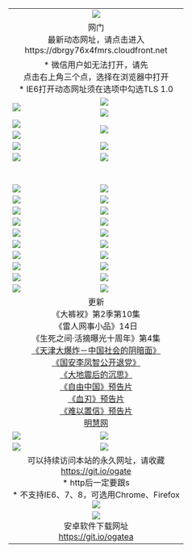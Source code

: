 ﻿<table>
  <tr></tr>
  <tr><td colspan=2 align=center><img src="https://cloud.githubusercontent.com/assets/11880933/13434984/f430fae2-e012-11e5-814f-c2df1e82b247.jpg" /></td></tr>
  <tr><td colspan=2 align=center>网门<br>最新动态网址，请点击进入
<br>https://dbrgy76x4fmrs.cloudfront.net
    </td>
  </tr>
  <tr>
    <td colspan=2 align=center>* 微信用户如无法打开，请先<br>点击右上角三个点，选择在浏览器中打开
    <br>* IE6打开动态网址须在选项中勾选TLS 1.0</td>
  </tr>
  <tr>
    <td rowspan=2><a href="https://dbrgy76x4fmrs.cloudfront.net/ogUP.aspx?name=11DKC.mp4&list=11DKC" target="_blank"><img src="https://dbrgy76x4fmrs.cloudfront.net/Up/11DKC1.jpg" /></a></td> 
    <td><div><a href="https://dbrgy76x4fmrs.cloudfront.net/ogUP.aspx?name=LRWS.mp4&list=LRWS" target="_blank"><img src="https://dbrgy76x4fmrs.cloudfront.net/Up/LRWS.jpg" /></a></td>
   </tr>
  <tr>
    <td><a href="https://dbrgy76x4fmrs.cloudfront.net/ogNiceVedio.aspx" target="_blank"><img src="https://dbrgy76x4fmrs.cloudfront.net/Up/11TGKDY.jpg" /></a></td>
  </tr>
  <tr>
    <td><a href="https://dbrgy76x4fmrs.cloudfront.net/ogUP.aspx?name=JQR.mp4&count=2" target="_blank"><img src="https://dbrgy76x4fmrs.cloudfront.net/Up/JQR.jpg" /></a></td>   
    <td rowspan=2><a href="https://dbrgy76x4fmrs.cloudfront.net/ogUP.aspx?name=JP.mp4&count=9" target="_blank"><img src="https://dbrgy76x4fmrs.cloudfront.net/Up/JP.jpg" /></td>
  </tr>
  <tr>
    <td><a href="https://dbrgy76x4fmrs.cloudfront.net/ogUP.aspx?name=WH.mp4" target="_blank"><img src="https://dbrgy76x4fmrs.cloudfront.net/Up/WH.jpg" /></a></td>
  </tr>
  <tr>
    <td><a href="https://dbrgy76x4fmrs.cloudfront.net/ogUP.aspx?name=SSZJ.mp4&list=SSZJ" target="_blank"><img src="https://dbrgy76x4fmrs.cloudfront.net/Up/SSZJ.jpg" /></a></td>
    <td><a href="https://dbrgy76x4fmrs.cloudfront.net/ogUP.aspx?name=1XQK.mp4&count=13" target="_blank"><img src="https://dbrgy76x4fmrs.cloudfront.net/Up/1XQK.jpg" /></a</td>
  </tr>
  <tr>
    <td><a href="https://dbrgy76x4fmrs.cloudfront.net/ogUP.aspx?name=ZY.mp4&count=2015:16" target="_blank"><img src="https://dbrgy76x4fmrs.cloudfront.net/Up/ZY.jpg" /></a</td>
    <td><a href="https://dbrgy76x4fmrs.cloudfront.net/ogUP.aspx?name=XTFY.mp4&count=B:2,A:24" target="_blank"><img src="https://dbrgy76x4fmrs.cloudfront.net/Up/XTFY.jpg" /></a></td>
  </tr>
  <!--tr>
    <td><a href="https://dbrgy76x4fmrs.cloudfront.net/ogUP.aspx?name=1LYF.mp4&count=2" target="_blank"><img src="https://cloud.githubusercontent.com/assets/11880933/13720279/6f16eb48-e83f-11e5-9556-90e9d1e24d09.jpg" /></a></td>
    <td><a href="https://dbrgy76x4fmrs.cloudfront.net/ogUP.aspx?name=1ZGC.mp4&count=6" target="_blank"><img src="https://cloud.githubusercontent.com/assets/11880933/13720281/7e0c9044-e83f-11e5-915d-d63d593fef21.jpg" /></a></td>
  </tr>
  <tr>
    <td><a href="https://dbrgy76x4fmrs.cloudfront.net/ogUP.aspx?name=1ZKM.mp4&count=3&current=3" target="_blank"><img src="https://cloud.githubusercontent.com/assets/11880933/13720283/858f1954-e83f-11e5-800b-94708d4ce09e.jpg" /></a></td>  
    <td><a href="https://dbrgy76x4fmrs.cloudfront.net/ogUP.aspx?name=1WWY.mp4&count=6&current=6" target="_blank"><img src="https://cloud.githubusercontent.com/assets/11880933/13720286/8fb0ffa6-e83f-11e5-8873-bfd1abd9ad97.jpg" /></a></td>
  </tr>
  <tr>
    <td><a href="https://dbrgy76x4fmrs.cloudfront.net/ogUP.aspx?name=10JGY.mp4&count=3" target="_blank"><img src="https://cloud.githubusercontent.com/assets/11880933/13720287/99e41986-e83f-11e5-9be2-70cc7ff44cf6.jpg" /></a></td>
    <td><a href="https://dbrgy76x4fmrs.cloudfront.net/ogUP.aspx?name=10CYS.mp4&count=2" target="_blank"><img src="https://cloud.githubusercontent.com/assets/11880933/13720292/a531a128-e83f-11e5-88ec-42f8d394e971.jpg" /></a></td>
  </tr-->
  <tr height="40">
  </tr>
  <tr>
    <td><a href="https://dbrgy76x4fmrs.cloudfront.net/ogUP.aspx?name=4SQQ.mp4&list=4SQQ" target="_blank"><img src="https://dbrgy76x4fmrs.cloudfront.net/Up/4SQQ0.jpg"/></a></td>
    <td><a href="https://dbrgy76x4fmrs.cloudfront.net/ogUP.aspx?name=4SHQ.mp4&list=4SHQ" target="_blank"><img src="https://dbrgy76x4fmrs.cloudfront.net/Up/4SHQ0.jpg"/></a></td>
  </tr>
  <tr>
    <td><a href="https://dbrgy76x4fmrs.cloudfront.net/ogUP.aspx?name=4SZG.mp4&list=4SZG" target="_blank"><img src="https://dbrgy76x4fmrs.cloudfront.net/Up/4SZG0.jpg"/></a></td>
    <td><a href="https://dbrgy76x4fmrs.cloudfront.net/ogUP.aspx?name=4SDJ.mp4&list=4SDJ" target="_blank"><img src="https://dbrgy76x4fmrs.cloudfront.net/Up/4SDJ0.jpg"/></a></td>
  </tr>
  <tr>
    <td><a href="https://dbrgy76x4fmrs.cloudfront.net/ogUP.aspx?name=4SGX.mp4&list=4SGX" target="_blank"><img src="https://dbrgy76x4fmrs.cloudfront.net/Up/4SGX0.jpg"/></a></td>
    <td><a href="https://dbrgy76x4fmrs.cloudfront.net/ogUP.aspx?name=4SHD.mp4&list=4SHD" target="_blank"><img src="https://dbrgy76x4fmrs.cloudfront.net/Up/4SHD0.jpg"/></a></td>
  </tr>
  <tr>
    <td><a href="https://dbrgy76x4fmrs.cloudfront.net/ogUP.aspx?name=4CTX.mp4&list=4CTX" target="_blank"><img src="https://dbrgy76x4fmrs.cloudfront.net/Up/4CTX0.jpg"/></a></td>
    <td><a href="https://dbrgy76x4fmrs.cloudfront.net/ogUP.aspx?name=4CWZ.mp4&list=4CWZ" target="_blank"><img src="https://dbrgy76x4fmrs.cloudfront.net/Up/4CWZ0.jpg"/></a></td>
  </tr>
  <tr>
    <td><a href="https://dbrgy76x4fmrs.cloudfront.net/onUP.aspx?name=https://d1qhweuvr3wm0g.cloudfront.net/" target="_blank"><img src="https://dbrgy76x4fmrs.cloudfront.net/Up/0DTW.jpg"/></a></td>
    <td><a href="https://dbrgy76x4fmrs.cloudfront.net/onUP.aspx?name=https://d240ns8up8earz.cloudfront.net/acenter/" target="_blank"><img src="https://dbrgy76x4fmrs.cloudfront.net/Up/0TDW.jpg" /></a></td>
  </tr>
  <tr>
    <td><a href="https://dbrgy76x4fmrs.cloudfront.net/onUP.aspx?name=https://d4508d6vomz2p.cloudfront.net/gb/nsc413.htm" target="_blank"><img src="https://dbrgy76x4fmrs.cloudfront.net/Up/0DJY.jpg" /></a></td>
    <td><a href="https://dbrgy76x4fmrs.cloudfront.net/onUP.aspx?name=https://d3bxwq7vzudb5l.cloudfront.net/xtr/gb/prog204.html" target="_blank"><img src="https://dbrgy76x4fmrs.cloudfront.net/Up/0XTR.jpg" /></a></td>
  </tr>
  <tr>
    <td><a href="https://dbrgy76x4fmrs.cloudfront.net/onUP.aspx?name=https://d3aj00iefsmfgc.cloudfront.net/" target="_blank"><img src="https://dbrgy76x4fmrs.cloudfront.net/Up/0MHW.jpg" /></a></td>
    <td><a href="https://dbrgy76x4fmrs.cloudfront.net/onUP.aspx?name=https://d1sbg9daat0zu5.cloudfront.net/" target="_blank"><img src="https://dbrgy76x4fmrs.cloudfront.net/Up/0ZJW.jpg" /></a></td>
  </tr>
  <tr>
    <td><a href="https://dbrgy76x4fmrs.cloudfront.net/ogUP.aspx?name=0FG.zip" target="_blank"><img src="https://dbrgy76x4fmrs.cloudfront.net/Up/0FG.jpg" /></a></td>
    <td><a href="https://dbrgy76x4fmrs.cloudfront.net/ogUP.aspx?name=0FGA.apk" target="_blank"><img src="https://dbrgy76x4fmrs.cloudfront.net/Up/0FGA.jpg" /></a></td>
  </tr>
  <tr>
    <td><a href="https://dbrgy76x4fmrs.cloudfront.net/ogUP.aspx?name=0U.zip" target="_blank"><img src="https://dbrgy76x4fmrs.cloudfront.net/Up/0U.jpg" /></a></td>
    <td><a href="https://dbrgy76x4fmrs.cloudfront.net/ogUP.aspx?name=0UA.apk" target="_blank"><img src="https://dbrgy76x4fmrs.cloudfront.net/Up/0UA.jpg" /></a></td>
  </tr>
  <tr>
    <td><a href="https://dbrgy76x4fmrs.cloudfront.net/ogUP.aspx?name=0iPPOTV.zip" target="_blank"><img src="https://dbrgy76x4fmrs.cloudfront.net/Up/0iPPOTV.jpg" /></a></td>
    <td><a href="https://dbrgy76x4fmrs.cloudfront.net/ogUP.aspx?name=0iNTD.apk" target="_blank"><img src="https://dbrgy76x4fmrs.cloudfront.net/Up/0iNTD.jpg" /></a></td>
  </tr>
  <tr>
    <td colspan=2 align=center>更新<br>
      《大裤衩》第2季第10集<br>
      《雷人网事小品》14日<br>
      《生死之间·活摘曝光十周年》第4集</a><br>
      <a href="https://dbrgy76x4fmrs.cloudfront.net/ogUP.aspx?name=4TJDBZ.mp4" target="_blank">《天津大爆炸－中国社会的阴暗面》</a><br>
      <a href="https://dbrgy76x4fmrs.cloudfront.net/ogUP.aspx?name=4LFZ.mp4" target="_blank">《国安李凤智公开退党》</a><br>
      <a href="https://dbrgy76x4fmrs.cloudfront.net/ogUP.aspx?name=4DDZHDCS.mp4" target="_blank">《大地震后的沉思》</a><br>
      <a href="https://dbrgy76x4fmrs.cloudfront.net/ogUP.aspx?name=11ZYZG0.mp4" target="_blank">《自由中国》预告片</a><br>
      <a href="https://dbrgy76x4fmrs.cloudfront.net/ogUP.aspx?name=11XR.mp4" target="_blank">《血刃》预告片</a><br>
      <a href="https://dbrgy76x4fmrs.cloudfront.net/ogUP.aspx?name=11NYZX.mp4&count=2" target="_blank">《难以置信》预告片</a><br>
      <a href="https://dbrgy76x4fmrs.cloudfront.net/onUP.aspx?name=https://www.minghui.org/" target="_blank">明慧网</a></td>
    </td>
  </tr>
  <tr>
    <td><a href="https://dbrgy76x4fmrs.cloudfront.net/ogNice.aspx" target="_blank"><img src="https://cloud.githubusercontent.com/assets/11880933/13720378/f84bb392-e841-11e5-8739-815049dd6ff8.jpg" /></a></td>
    <td><a href="https://dbrgy76x4fmrs.cloudfront.net/onCO.aspx?ob=600%E4%BA%8B%E7%89%A9&op=%E5%A2%9E%E5%88%A0%E6%94%B9&args=WH1~%23%E7%B1%BB%E5%9E%8B6%E6%96%B0%E9%97%BB%7c%23%E7%B1%BB%E5%9E%8B6%E8%AF%84%E8%AE%BA&mode=" target="_blank"><img src="https://cloud.githubusercontent.com/assets/11880933/13720380/04d76a16-e842-11e5-8833-e627daa88802.jpg" /></a></td> 
  </tr>
  <tr>
    <td><a href="https://dbrgy76x4fmrs.cloudfront.net/ogDY.aspx" target="_blank"><img src="https://cloud.githubusercontent.com/assets/11880933/13720384/11817090-e842-11e5-9571-7dc2f1af9f42.jpg" /></a></td>
    <td><a href="https://dbrgy76x4fmrs.cloudfront.net/ogST.aspx" target="_blank"><img src="https://cloud.githubusercontent.com/assets/11880933/13720385/1467ea3c-e842-11e5-86df-c96c9a556aaf.jpg" /></a></td> 
  </tr>
  <!--tr>
    <td colspan=2 align=center>
      <微信可扫描以下临时二维码<br/>https://bit.ly/1mBQHW8<br/><a href="https://dbrgy76x4fmrs.cloudfront.net/Up/0WMGDL3.png" target="_blank"><img src="https://dbrgy76x4fmrs.cloudfront.net/Up/0WMGD3.png"/></a>
  </tr-->
  <tr>
    <td colspan=2 align=center>可以持续访问本站的永久网址，请收藏<br/><a href="https://git.io/ogate" target="_blank">https://git.io/ogate</a><br/>* http后一定要跟s<br/>* 不支持IE6、7、8，可选用Chrome、Firefox<br/><a href="https://dbrgy76x4fmrs.cloudfront.net/Up/0WMGDL2.png" target="_blank"><img src="https://dbrgy76x4fmrs.cloudfront.net/Up/0WMGD2.png"/></a></td>
  </tr>
  <tr>
    <td colspan=2 align=center><a href="https://dbrgy76x4fmrs.cloudfront.net/ogUP.aspx?name=0oGate.apk" target="_blank"><img src="https://cloud.githubusercontent.com/assets/11880933/13720399/75e143ee-e842-11e5-9f0a-1421f423c80f.jpg" /></a><br>安卓软件下载网址<br><a href="https://git.io/ogatea">https://git.io/ogatea</a></td>
  </tr>
  <!--tr>
    <td colspan=2 align=center>可能失效的动态网址
    </td>
  </tr-->
</table>
